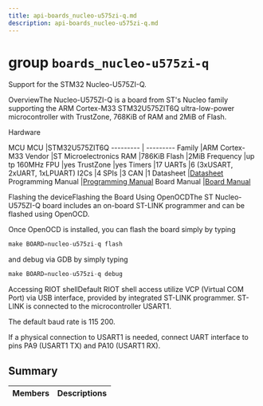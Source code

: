 ```yaml
---
title: api-boards_nucleo-u575zi-q.md
description: api-boards_nucleo-u575zi-q.md
---
```

# group `boards_nucleo-u575zi-q` 

Support for the STM32 Nucleo-U575ZI-Q.

OverviewThe Nucleo-U575ZI-Q is a board from ST's Nucleo family supporting the ARM Cortex-M33 STM32U575ZIT6Q ultra-low-power microcontroller with TrustZone, 768KiB of RAM and 2MiB of Flash.

Hardware

MCU
MCU   |STM32U575ZIT6Q
--------- | ---------
Family   |ARM Cortex-M33
Vendor   |ST Microelectronics
RAM   |786KiB
Flash   |2MiB
Frequency   |up tp 160MHz
FPU   |yes
TrustZone   |yes
Timers   |17
UARTs   |6 (3xUSART, 2xUART, 1xLPUART)
I2Cs   |4
SPIs   |3
CAN   |1
Datasheet   |[Datasheet](https://www.st.com/resource/en/datasheet/stm32u575zi.pdf)
Programming Manual   |[Programming Manual](https://www.st.com/resource/en/programming_manual/pm0264-stm32-cortexm33-mcus-programming-manual-stmicroelectronics.pdf)
Board Manual   |[Board Manual](https://www.st.com/resource/en/user_manual/um2861-stm32u5-nucleo144-board-mb1549-stmicroelectronics.pdf)

Flashing the deviceFlashing the Board Using OpenOCDThe ST Nucleo-U575ZI-Q board includes an on-board ST-LINK programmer and can be flashed using OpenOCD.

Once OpenOCD is installed, you can flash the board simply by typing

```cpp
make BOARD=nucleo-u575zi-q flash
```

and debug via GDB by simply typing 
```cpp
make BOARD=nucleo-u575zi-q debug
```

Accessing RIOT shellDefault RIOT shell access utilize VCP (Virtual COM Port) via USB interface, provided by integrated ST-LINK programmer. ST-LINK is connected to the microcontroller USART1.

The default baud rate is 115 200.

If a physical connection to USART1 is needed, connect UART interface to pins PA9 (USART1 TX) and PA10 (USART1 RX).

## Summary

 Members                        | Descriptions                                
--------------------------------|---------------------------------------------

